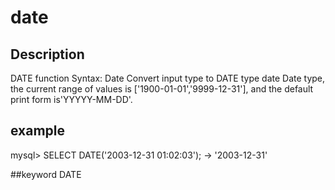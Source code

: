 <!-- 
Licensed to the Apache Software Foundation (ASF) under one
or more contributor license agreements.  See the NOTICE file
distributed with this work for additional information
regarding copyright ownership.  The ASF licenses this file
to you under the Apache License, Version 2.0 (the
"License"); you may not use this file except in compliance
with the License.  You may obtain a copy of the License at

  http://www.apache.org/licenses/LICENSE-2.0

Unless required by applicable law or agreed to in writing,
software distributed under the License is distributed on an
"AS IS" BASIS, WITHOUT WARRANTIES OR CONDITIONS OF ANY
KIND, either express or implied.  See the License for the
specific language governing permissions and limitations
under the License.
-->

# date
## Description
DATE function
Syntax:
Date
Convert input type to DATE type
date
Date type, the current range of values is ['1900-01-01','9999-12-31'], and the default print form is'YYYYY-MM-DD'.

## example
mysql> SELECT DATE('2003-12-31 01:02:03');
-> '2003-12-31'

##keyword
DATE
